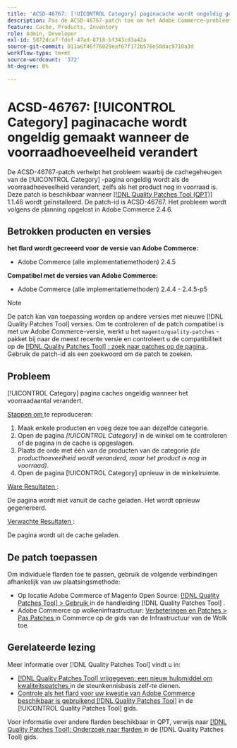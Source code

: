 ```yaml
---
title: 'ACSD-46767: [!UICONTROL Category] paginacache wordt ongeldig gemaakt wanneer de voorraadhoeveelheid verandert'
description: Pas de ACSD-46767-patch toe om het Adobe Commerce-probleem op te lossen waarbij de [!UICONTROL Category] -pagina in cache wordt geplaatst, ongeldig wordt wanneer de voorraadhoeveelheid verandert, zelfs als het product nog in voorraad is.
feature: Cache, Products, Inventory
role: Admin, Developer
exl-id: 5872dca7-fdef-47ad-8718-bf343cd3a42a
source-git-commit: 011a6f46f76029eaf67f172b576e58dac9710a3d
workflow-type: tm+mt
source-wordcount: '372'
ht-degree: 0%

---
```


# ACSD-46767: [!UICONTROL Category] paginacache wordt ongeldig gemaakt wanneer de voorraadhoeveelheid verandert

De ACSD-46767-patch verhelpt het probleem waarbij de cachegeheugen van de [!UICONTROL Category] -pagina ongeldig wordt als de voorraadhoeveelheid verandert, zelfs als het product nog in voorraad is. Deze patch is beschikbaar wanneer [[!DNL Quality Patches Tool (QPT)] ](https://experienceleague.adobe.com/en/docs/commerce-operations/tools/quality-patches-tool/quality-patches-tool-to-self-serve-quality-patches) 1.1.46 wordt geïnstalleerd. De patch-id is ACSD-46767. Het probleem wordt volgens de planning opgelost in Adobe Commerce 2.4.6.

## Betrokken producten en versies

**het flard wordt gecreeerd voor de versie van Adobe Commerce:**

* Adobe Commerce (alle implementatiemethoden) 2.4.5

**Compatibel met de versies van Adobe Commerce:**

* Adobe Commerce (alle implementatiemethoden) 2.4.4 - 2.4.5-p5

>[!NOTE]
>
>De patch kan van toepassing worden op andere versies met nieuwe [!DNL Quality Patches Tool] versies. Om te controleren of de patch compatibel is met uw Adobe Commerce-versie, werkt u het `magento/quality-patches` -pakket bij naar de meest recente versie en controleert u de compatibiliteit op de [[!DNL Quality Patches Tool] : zoek naar patches op de pagina ](https://experienceleague.adobe.com/tools/commerce-quality-patches/index.html) . Gebruik de patch-id als een zoekwoord om de patch te zoeken.

## Probleem

[!UICONTROL Category] pagina caches ongeldig wanneer het voorraadaantal verandert.

<u> Stappen om </u> te reproduceren:

1. Maak enkele producten en voeg deze toe aan dezelfde categorie.
1. Open de pagina *[!UICONTROL Category]* in de winkel om te controleren of de pagina in de cache is opgeslagen.
1. Plaats de orde met één van de producten van de categorie *(de producthoeveelheid wordt veranderd, maar het product is nog in voorraad)*.
1. Open de pagina [!UICONTROL Category] opnieuw in de winkelruimte.

<u> Ware Resultaten </u>:

De pagina wordt niet vanuit de cache geladen. Het wordt opnieuw gegenereerd.

<u> Verwachte Resultaten </u>:

De pagina wordt uit de cache geladen.

## De patch toepassen

Om individuele flarden toe te passen, gebruik de volgende verbindingen afhankelijk van uw plaatsingsmethode:

* Op locatie Adobe Commerce of Magento Open Source: [[!DNL Quality Patches Tool] > Gebruik ](/help/tools/quality-patches-tool/usage.md) in de handleiding [!DNL Quality Patches Tool] .
* Adobe Commerce op wolkeninfrastructuur: [ Verbeteringen en Patches > Pas Patches ](https://experienceleague.adobe.com/docs/commerce-cloud-service/user-guide/develop/upgrade/apply-patches.html) in Commerce op de gids van de Infrastructuur van de Wolk toe.

## Gerelateerde lezing

Meer informatie over [!DNL Quality Patches Tool] vindt u in:

* [[!DNL Quality Patches Tool]  vrijgegeven: een nieuw hulpmiddel om kwaliteitspatches ](https://experienceleague.adobe.com/en/docs/commerce-operations/tools/quality-patches-tool/quality-patches-tool-to-self-serve-quality-patches) in de steunkennisbasis zelf-te dienen.
* [ Controle als het flard voor uw kwestie van Adobe Commerce beschikbaar is gebruikend  [!DNL Quality Patches Tool]](/help/tools/quality-patches-tool/patches-available-in-qpt/check-patch-for-magento-issue-with-magento-quality-patches.md) in de [!UICONTROL Quality Patches Tool] gids.


Voor informatie over andere flarden beschikbaar in QPT, verwijs naar [[!DNL Quality Patches Tool]: Onderzoek naar flarden ](https://experienceleague.adobe.com/tools/commerce-quality-patches/index.html) in de [!DNL Quality Patches Tool] gids.
